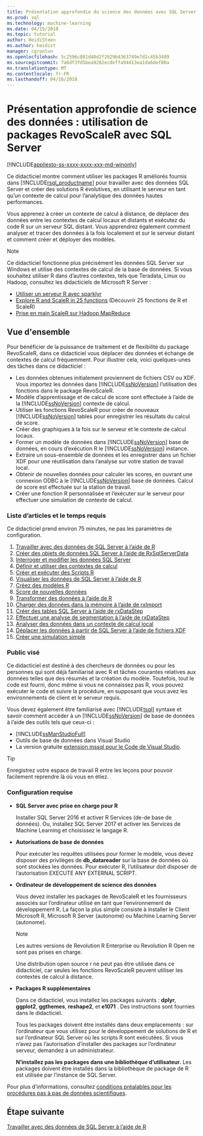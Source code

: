 ```yaml
---
title: Présentation approfondie du science des données avec SQL Server à l’aide de RevoScaleR packages | Documents Microsoft
ms.prod: sql
ms.technology: machine-learning
ms.date: 04/15/2018
ms.topic: tutorial
author: HeidiSteen
ms.author: heidist
manager: cgronlun
ms.openlocfilehash: 5c2596c881d48d2f2629b4363749e7d1c45b3489
ms.sourcegitcommit: 7a6df3fd5bea9282ecdeffa94d13ea1da6def80a
ms.translationtype: MT
ms.contentlocale: fr-FR
ms.lasthandoff: 04/16/2018
---
```

# <a name="data-science-deep-dive-using-the-revoscaler-packages-with-sql-server"></a>Présentation approfondie de science des données : utilisation de packages RevoScaleR avec SQL Server
[!INCLUDE[appliesto-ss-xxxx-xxxx-xxx-md-winonly](../../includes/appliesto-ss-xxxx-xxxx-xxx-md-winonly.md)]

Ce didacticiel montre comment utiliser les packages R améliorés fournis dans [!INCLUDE[rsql_productname](../../includes/rsql-productname-md.md)] pour travailler avec des données SQL Server et créer des solutions R évolutives, en utilisant le serveur en tant qu’un contexte de calcul pour l’analytique des données hautes performances.

Vous apprenez à créer un contexte de calcul à distance, de déplacer des données entre les contextes de calcul locaux et distants et exécutez du code R sur un serveur SQL distant. Vous apprendrez également comment analyser et tracer des données à la fois localement et sur le serveur distant et comment créer et déployer des modèles.

> [!NOTE]
> 
> Ce didacticiel fonctionne plus précisément les données SQL Server sur Windows et utilise des contextes de calcul de la base de données. Si vous souhaitez utiliser R dans d’autres contextes, tels que Teradata, Linux ou Hadoop, consultez les didacticiels de Microsoft R Server : 
> + [Utiliser un serveur R avec sparklyr](https://docs.microsoft.com/machine-learning-server/r/tutorial-sparklyr-revoscaler)
> + [Explore R and ScaleR in 25 functions](https://docs.microsoft.com/machine-learning-server/r/tutorial-r-to-revoscaler) (Découvrir 25 fonctions de R et ScaleR)
> + [Prise en main ScaleR sur Hadoop MapReduce](https://docs.microsoft.com/machine-learning-server/r/how-to-revoscaler-hadoop)

## <a name="overview"></a>Vue d'ensemble

Pour bénéficier de la puissance de traitement et de flexibilité du package RevoScaleR, dans ce didacticiel vous déplacer des données et échange de contextes de calcul fréquemment. Pour illustrer cela, voici quelques-unes des tâches dans ce didacticiel :

+ Les données obtenues initialement proviennent de fichiers CSV ou XDF. Vous importez les données dans [!INCLUDE[ssNoVersion](../../includes/ssnoversion-md.md)] l’utilisation des fonctions dans le package RevoScaleR.
+ Modèle d’apprentissage et de calcul de score sont effectuée à l’aide de la [!INCLUDE[ssNoVersion](../../includes/ssnoversion-md.md)] contexte de calcul. 
+ Utiliser les fonctions RevoScaleR pour créer de nouveaux [!INCLUDE[ssNoVersion](../../includes/ssnoversion-md.md)] tables pour enregistrer les résultats du calcul de score.
+ Créer des graphiques à la fois sur le serveur et le contexte de calcul locaux.
+ Former un modèle de données dans [!INCLUDE[ssNoVersion](../../includes/ssnoversion-md.md)] base de données, en cours d’exécution R le [!INCLUDE[ssNoVersion](../../includes/ssnoversion-md.md)] instance.
+ Extraire un sous-ensemble de données et les enregistrer dans un fichier XDF pour une réutilisation dans l’analyse sur votre station de travail local.
+ Obtenir de nouvelles données pour calculer les scores, en ouvrant une connexion ODBC à le [!INCLUDE[ssNoVersion](../../includes/ssnoversion-md.md)] base de données. Calcul de score est effectuée sur la station de travail.
+ Créer une fonction R personnalisée et l’exécuter sur le serveur pour effectuer une simulation de contexte de calcul.

### <a name="article-list-and-time-required"></a>Liste d’articles et le temps requis

Ce didacticiel prend environ 75 minutes, ne pas les paramètres de configuration.

1. [Travailler avec des données de SQL Server à l’aide de R](../../advanced-analytics/tutorials/deepdive-work-with-sql-server-data-using-r.md)
2. [Créer des objets de données SQL Server à l’aide de RxSqlServerData](../../advanced-analytics/tutorials/deepdive-create-sql-server-data-objects-using-rxsqlserverdata.md)
3. [Interroger et modifier les données SQL Server](../../advanced-analytics/tutorials/deepdive-query-and-modify-the-sql-server-data.md)
4. [Définir et utiliser des contextes de calcul](../../advanced-analytics/tutorials/deepdive-define-and-use-compute-contexts.md)
5. [Créer et exécuter des Scripts R](../../advanced-analytics/tutorials/deepdive-create-and-run-r-scripts.md)
6. [Visualiser les données de SQL Server à l’aide de R](../../advanced-analytics/tutorials/deepdive-visualize-sql-server-data-using-r.md)
7. [Créez des modèles R](../../advanced-analytics/tutorials/deepdive-create-models.md)
8. [Score de nouvelles données](../../advanced-analytics/tutorials/deepdive-score-new-data.md)
9. [Transformer des données à l’aide de R](../../advanced-analytics/tutorials/deepdive-transform-data-using-r.md)
10. [Charger des données dans la mémoire à l’aide de rxImport](../../advanced-analytics/tutorials/deepdive-load-data-into-memory-using-rximport.md)
11. [Créer des tables SQL Server à l’aide de rxDataStep](../../advanced-analytics/tutorials/deepdive-create-new-sql-server-table-using-rxdatastep.md)
12. [Effectuer une analyse de segmentation à l’aide de rxDataStep](../../advanced-analytics/tutorials/deepdive-perform-chunking-analysis-using-rxdatastep.md)
13. [Analyser des données dans un contexte de calcul local](../../advanced-analytics/tutorials/deepdive-analyze-data-in-local-compute-context.md)
14. [Déplacer les données à partir de SQL Server à l’aide de fichiers XDF](../../advanced-analytics/tutorials/deepdive-move-data-between-sql-server-and-xdf-file.md)
15. [Créer une simulation simple](../../advanced-analytics/tutorials/deepdive-create-a-simple-simulation.md)

### <a name="target-audience"></a>Public visé

Ce didacticiel est destiné à des chercheurs de données ou pour les personnes qui sont déjà familiarisé avec R et tâches courantes relatives aux données telles que des résumés et la création du modèle.  Toutefois, tout le code est fourni, donc même si vous ne connaissez pas R, vous pouvez exécuter le code et suivre la procédure, en supposant que vous avez les environnements de client et le serveur requis.

Vous devez également être familiarisé avec [!INCLUDE[tsql](../../includes/tsql-md.md)] syntaxe et savoir comment accéder à un [!INCLUDE[ssNoVersion](../../includes/ssnoversion-md.md)] de base de données à l’aide des outils tels que ceux-ci :

+ [!INCLUDE[ssManStudioFull](../../includes/ssmanstudiofull-md.md)] 
+ Outils de base de données dans Visual Studio 
+ La version gratuite [extension mssql pour le Code de Visual Studio](https://docs.microsoft.com/sql/linux/sql-server-linux-develop-use-vscode).
  
> [!TIP]
> Enregistrez votre espace de travail R entre les leçons pour pouvoir facilement reprendre là où vous en étiez.

### <a name="prerequisites"></a>Configuration requise

- **SQL Server avec prise en charge pour R**
  
    Installer SQL Server 2016 et activer R Services (de-de base de données). Ou, installez SQL Server 2017 et activer les Services de Machine Learning et choisissez le langage R.
  
-  **Autorisations de base de données**
  
    Pour exécuter les requêtes utilisées pour former le modèle, vous devez disposer des privilèges de **db_datareader** sur la base de données où sont stockées les données. Pour exécuter R, l’utilisateur doit disposer de l’autorisation EXECUTE ANY EXTERNAL SCRIPT.

-   **Ordinateur de développement de science des données**
  
    Vous devez installer les packages de RevoScaleR et les fournisseurs associés sur l’ordinateur utilisé en tant que l’environnement de développement R. La façon la plus simple consiste à installer le Client Microsoft R, Microsoft R Server (autonome) ou Machine Learning Server (autonome). 
      
    > [!NOTE] 
    > Les autres versions de Revolution R Enterprise ou Revolution R Open ne sont pas prises en charge.
    > 
    > Une distribution open source r ne peut pas être utilisée dans ce didacticiel, car seules les fonctions RevoScaleR peuvent utiliser les contextes de calcul à distance.
  
-   **Packages R supplémentaires**
  
    Dans ce didacticiel, vous installez les packages suivants : **dplyr**, **ggplot2**, **ggthemes**, **reshape2**, et **e1071** . Des instructions sont fournies dans le didacticiel.
  
    Tous les packages doivent être installés dans deux emplacements : sur l’ordinateur que vous utilisez pour le développement de solutions de R et sur l’ordinateur SQL Server où les scripts R sont exécutées. Si vous n’avez pas l’autorisation d’installer des packages sur l’ordinateur serveur, demandez à un administrateur. 
    
    **N’installez pas les packages dans une bibliothèque d’utilisateur.** Les packages doivent être installés dans la bibliothèque de package de R est utilisée par l’instance de SQL Server.

Pour plus d’informations, consultez [conditions préalables pour les procédures pas à pas de données scientifiques](../../advanced-analytics/tutorials/walkthrough-prerequisites-for-data-science-walkthroughs.md).

## <a name="next-step"></a>Étape suivante

[Travailler avec des données de SQL Server à l’aide de R](../../advanced-analytics/tutorials/deepdive-work-with-sql-server-data-using-r.md)

